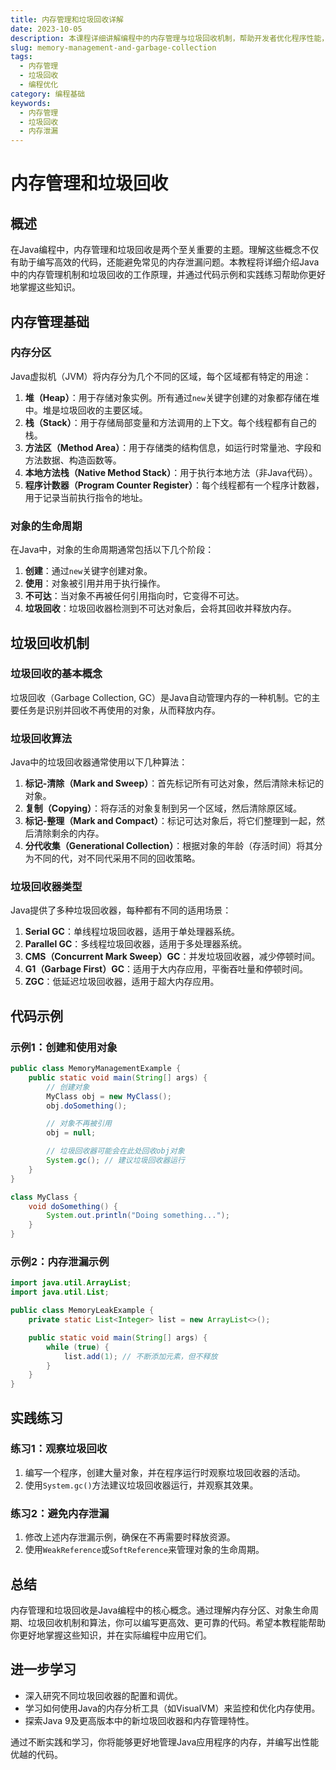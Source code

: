 ```yaml
---
title: 内存管理和垃圾回收详解
date: 2023-10-05
description: 本课程详细讲解编程中的内存管理与垃圾回收机制，帮助开发者优化程序性能，避免内存泄漏。
slug: memory-management-and-garbage-collection
tags:
  - 内存管理
  - 垃圾回收
  - 编程优化
category: 编程基础
keywords:
  - 内存管理
  - 垃圾回收
  - 内存泄漏
---
```


# 内存管理和垃圾回收

## 概述

在Java编程中，内存管理和垃圾回收是两个至关重要的主题。理解这些概念不仅有助于编写高效的代码，还能避免常见的内存泄漏问题。本教程将详细介绍Java中的内存管理机制和垃圾回收的工作原理，并通过代码示例和实践练习帮助你更好地掌握这些知识。

## 内存管理基础

### 内存分区

Java虚拟机（JVM）将内存分为几个不同的区域，每个区域都有特定的用途：

1. **堆（Heap）**：用于存储对象实例。所有通过`new`关键字创建的对象都存储在堆中。堆是垃圾回收的主要区域。
2. **栈（Stack）**：用于存储局部变量和方法调用的上下文。每个线程都有自己的栈。
3. **方法区（Method Area）**：用于存储类的结构信息，如运行时常量池、字段和方法数据、构造函数等。
4. **本地方法栈（Native Method Stack）**：用于执行本地方法（非Java代码）。
5. **程序计数器（Program Counter Register）**：每个线程都有一个程序计数器，用于记录当前执行指令的地址。

### 对象的生命周期

在Java中，对象的生命周期通常包括以下几个阶段：

1. **创建**：通过`new`关键字创建对象。
2. **使用**：对象被引用并用于执行操作。
3. **不可达**：当对象不再被任何引用指向时，它变得不可达。
4. **垃圾回收**：垃圾回收器检测到不可达对象后，会将其回收并释放内存。

## 垃圾回收机制

### 垃圾回收的基本概念

垃圾回收（Garbage Collection, GC）是Java自动管理内存的一种机制。它的主要任务是识别并回收不再使用的对象，从而释放内存。

### 垃圾回收算法

Java中的垃圾回收器通常使用以下几种算法：

1. **标记-清除（Mark and Sweep）**：首先标记所有可达对象，然后清除未标记的对象。
2. **复制（Copying）**：将存活的对象复制到另一个区域，然后清除原区域。
3. **标记-整理（Mark and Compact）**：标记可达对象后，将它们整理到一起，然后清除剩余的内存。
4. **分代收集（Generational Collection）**：根据对象的年龄（存活时间）将其分为不同的代，对不同代采用不同的回收策略。

### 垃圾回收器类型

Java提供了多种垃圾回收器，每种都有不同的适用场景：

1. **Serial GC**：单线程垃圾回收器，适用于单处理器系统。
2. **Parallel GC**：多线程垃圾回收器，适用于多处理器系统。
3. **CMS（Concurrent Mark Sweep）GC**：并发垃圾回收器，减少停顿时间。
4. **G1（Garbage First）GC**：适用于大内存应用，平衡吞吐量和停顿时间。
5. **ZGC**：低延迟垃圾回收器，适用于超大内存应用。

## 代码示例

### 示例1：创建和使用对象

```java
public class MemoryManagementExample {
    public static void main(String[] args) {
        // 创建对象
        MyClass obj = new MyClass();
        obj.doSomething();

        // 对象不再被引用
        obj = null;

        // 垃圾回收器可能会在此处回收obj对象
        System.gc(); // 建议垃圾回收器运行
    }
}

class MyClass {
    void doSomething() {
        System.out.println("Doing something...");
    }
}
```

### 示例2：内存泄漏示例

```java
import java.util.ArrayList;
import java.util.List;

public class MemoryLeakExample {
    private static List<Integer> list = new ArrayList<>();

    public static void main(String[] args) {
        while (true) {
            list.add(1); // 不断添加元素，但不释放
        }
    }
}
```

## 实践练习

### 练习1：观察垃圾回收

1. 编写一个程序，创建大量对象，并在程序运行时观察垃圾回收器的活动。
2. 使用`System.gc()`方法建议垃圾回收器运行，并观察其效果。

### 练习2：避免内存泄漏

1. 修改上述内存泄漏示例，确保在不再需要时释放资源。
2. 使用`WeakReference`或`SoftReference`来管理对象的生命周期。

## 总结

内存管理和垃圾回收是Java编程中的核心概念。通过理解内存分区、对象生命周期、垃圾回收机制和算法，你可以编写更高效、更可靠的代码。希望本教程能帮助你更好地掌握这些知识，并在实际编程中应用它们。

## 进一步学习

- 深入研究不同垃圾回收器的配置和调优。
- 学习如何使用Java的内存分析工具（如VisualVM）来监控和优化内存使用。
- 探索Java 9及更高版本中的新垃圾回收器和内存管理特性。

通过不断实践和学习，你将能够更好地管理Java应用程序的内存，并编写出性能优越的代码。